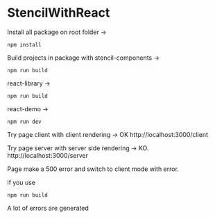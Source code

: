 # StencilWithReact

Install all package
on root folder ->
```
npm install
```


Build projects in package with 
stencil-components ->
```
npm run build
```

react-library ->
```
npm run build
```

react-demo ->
```
npm run dev
```

Try page client with client rendering -> OK
http://localhost:3000/client

Try page server with server side rendering -> KO.
http://localhost:3000/server

Page make a 500 error and switch to client mode with error.

if you use 
```
npm run build
```

A lot of errors are generated
